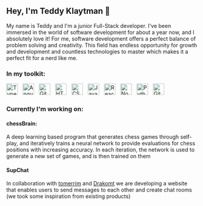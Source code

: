 ## Hey, I'm Teddy Klaytman 👋
My name is Teddy and I'm a junior Full-Stack developer.
I've been immersed in the world of software development for about a year now, and I absolutely love it!
For me, software development offers a perfect balance of problem solving and creativity.
This field has endless opportunity for growth and development and countless technologies to master
which makes it a perfect fit for a nerd like me.

### In my toolkit:
<img align="left" alt="TypeScript" width="30px" style="padding-right:10px;" src="https://cdn.jsdelivr.net/gh/devicons/devicon/icons/typescript/typescript-plain.svg" />
<img align="left" alt="Angular" width="30px" style="padding-right:10px;" src="https://cdn.jsdelivr.net/gh/devicons/devicon/icons/angularjs/angularjs-plain.svg" />
<img align="left" alt="Git" width="30px" style="padding-right:10px;" src="https://cdn.jsdelivr.net/gh/devicons/devicon/icons/git/git-original.svg" />
<img align="left" alt="HTML" width="30px" style="padding-right:10px;" src="https://cdn.jsdelivr.net/gh/devicons/devicon/icons/html5/html5-plain.svg" />
<img align="left" alt="CSS" width="30px" style="padding-right:10px;" src="https://cdn.jsdelivr.net/gh/devicons/devicon/icons/css3/css3-plain.svg" />
<img align="left" alt="JavaScript" width="30px" style="padding-right:10px;" src="https://cdn.jsdelivr.net/gh/devicons/devicon/icons/javascript/javascript-plain.svg" />
<img align="left" alt="React" width="30px" style="padding-right:10px;" src="https://cdn.jsdelivr.net/gh/devicons/devicon/icons/react/react-original.svg" />
<img align="left" alt="NodeJS" width="30px" style="padding-right:10px;" src="https://cdn.jsdelivr.net/gh/devicons/devicon/icons/nodejs/nodejs-original.svg" />
<img align="left" alt="Python" width="30px" style="padding-right:10px;" src="https://cdn.jsdelivr.net/gh/devicons/devicon/icons/python/python-plain.svg" />
<img align="left" alt="GitHub" width="30px" style="padding-right:10px;" src="https://cdn.jsdelivr.net/gh/devicons/devicon/icons/github/github-original.svg" />  

 <br>
<br>

### Currently I'm working on:

#### chessBrain:
A deep learning based program that generates chess games through self-play, 
and iteratively trains a neural network to provide evaluations for chess positions with increasing accuracy.
In each iteration, the network is used to generate a new set of games, and is then trained on them

#### SupChat
In collaboration with [tomerrim](https://github.com/tomerrim) and [Drakomt](https://github.com/Drakomt/SupChat) we are developing a website that enables users to send messages to each other and create chat rooms 
(we took some inspiration from existing products)



